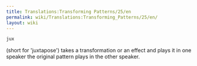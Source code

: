 ```yaml
---
title: Translations:Transforming Patterns/25/en
permalink: wiki/Translations:Transforming_Patterns/25/en/
layout: wiki
---
```


``` haskell
jux
```

(short for 'juxtapose') takes a transformation or an effect and plays it
in one speaker the original pattern plays in the other speaker.
